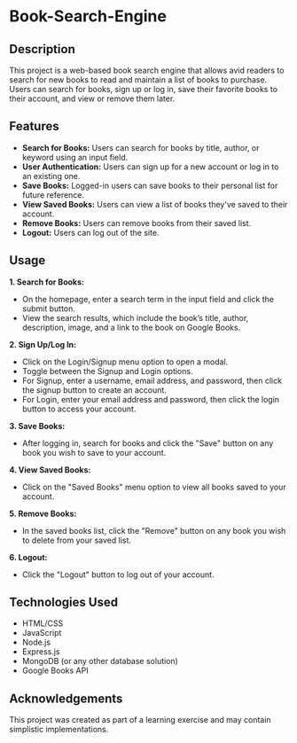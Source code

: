 # Book-Search-Engine

## Description

This project is a web-based book search engine that allows avid readers to search for new books to read and maintain a list of books to purchase. Users can search for books, sign up or log in, save their favorite books to their account, and view or remove them later.

## Features

- **Search for Books:** Users can search for books by title, author, or keyword using an input field.
- **User Authentication:** Users can sign up for a new account or log in to an existing one.
- **Save Books:** Logged-in users can save books to their personal list for future reference.
- **View Saved Books:** Users can view a list of books they've saved to their account.
- **Remove Books:** Users can remove books from their saved list.
- **Logout:** Users can log out of the site.

## Usage

**1. Search for Books:**

- On the homepage, enter a search term in the input field and click the submit button.
- View the search results, which include the book’s title, author, description, image, and a link to the book on Google Books.

**2. Sign Up/Log In:**

- Click on the Login/Signup menu option to open a modal.
- Toggle between the Signup and Login options.
- For Signup, enter a username, email address, and password, then click the signup button to create an account.
- For Login, enter your email address and password, then click the login button to access your account.

**3. Save Books:**

- After logging in, search for books and click the "Save" button on any book you wish to save to your account.

**4. View Saved Books:**

- Click on the "Saved Books" menu option to view all books saved to your account.

**5. Remove Books:**

- In the saved books list, click the "Remove" button on any book you wish to delete from your saved list.

**6. Logout:**

- Click the "Logout" button to log out of your account.

## Technologies Used

- HTML/CSS
- JavaScript
- Node.js
- Express.js
- MongoDB (or any other database solution)
- Google Books API

## Acknowledgements

This project was created as part of a learning exercise and may contain simplistic implementations.
